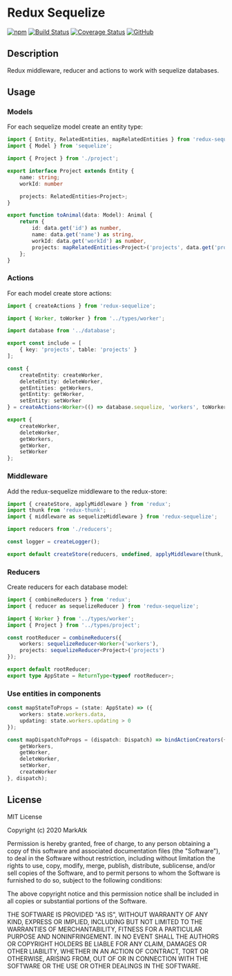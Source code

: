 # Redux Sequelize

[![npm](https://img.shields.io/npm/v/redux-sequelize)](https://www.npmjs.com/package/redux-sequelize)
[![Build Status](https://travis-ci.org/markatk/redux-sequelize.svg?branch=master)](https://travis-ci.org/markatk/redux-sequelize)
[![Coverage Status](https://coveralls.io/repos/github/markatk/redux-sequelize/badge.svg?branch=master)](https://coveralls.io/github/markatk/redux-sequelize?branch=master)
[![GitHub](https://img.shields.io/github/license/markatk/redux-sequelize)](https://github.com/markatk/redux-sequelize/blob/master/LICENSE)

## Description

Redux middleware, reducer and actions to work with sequelize databases.

## Usage

### Models

For each sequelize model create an entity type:

```ts
import { Entity, RelatedEntities, mapRelatedEntities } from 'redux-sequelize';
import { Model } from 'sequelize';

import { Project } from './project';

export interface Project extends Entity {
    name: string;
    workId: number

    projects: RelatedEntities<Project>;
}

export function toAnimal(data: Model): Animal {
    return {
        id: data.get('id') as number,
        name: data.get('name') as string,
        workId: data.get('workId') as number,
        projects: mapRelatedEntities<Project>('projects', data.get('projects') as Project[], 'workers')
    };
}
```

### Actions

For each model create store actions:

```ts
import { createActions } from 'redux-sequelize';

import { Worker, toWorker } from '../types/worker';

import database from '../database';

export const include = [
    { key: 'projects', table: 'projects' }
];

const {
    createEntity: createWorker,
    deleteEntity: deleteWorker,
    getEntities: getWorkers,
    getEntity: getWorker,
    setEntity: setWorker
} = createActions<Worker>(() => database.sequelize, 'workers', toWorker, include);

export {
    createWorker,
    deleteWorker,
    getWorkers,
    getWorker,
    setWorker
};
```

### Middleware

Add the redux-sequelize middleware to the redux-store:

```ts
import { createStore, applyMiddleware } from 'redux';
import thunk from 'redux-thunk';
import { middleware as sequelizeMiddleware } from 'redux-sequelize';

import reducers from './reducers';

const logger = createLogger();

export default createStore(reducers, undefined, applyMiddleware(thunk, sequelizeMiddleware));
```

### Reducers

Create reducers for each database model:

```ts
import { combineReducers } from 'redux';
import { reducer as sequelizeReducer } from 'redux-sequelize';

import { Worker } from '../types/worker';
import { Project } from '../types/project';

const rootReducer = combineReducers({
    workers: sequelizeReducer<Worker>('workers'),
    projects: sequelizeReducer<Project>('projects')
});

export default rootReducer;
export type AppState = ReturnType<typeof rootReducer>;
```

### Use entities in components

```ts
const mapStateToProps = (state: AppState) => ({
    workers: state.workers.data,
    updating: state.workers.updating > 0
});

const mapDispatchToProps = (dispatch: Dispatch) => bindActionCreators({
    getWorkers,
    getWorker,
    deleteWorker,
    setWorker,
    createWorker
}, dispatch);
```

## License

MIT License

Copyright (c) 2020 MarkAtk

Permission is hereby granted, free of charge, to any person obtaining a copy
of this software and associated documentation files (the "Software"), to deal
in the Software without restriction, including without limitation the rights
to use, copy, modify, merge, publish, distribute, sublicense, and/or sell
copies of the Software, and to permit persons to whom the Software is
furnished to do so, subject to the following conditions:

The above copyright notice and this permission notice shall be included in all
copies or substantial portions of the Software.

THE SOFTWARE IS PROVIDED "AS IS", WITHOUT WARRANTY OF ANY KIND, EXPRESS OR
IMPLIED, INCLUDING BUT NOT LIMITED TO THE WARRANTIES OF MERCHANTABILITY,
FITNESS FOR A PARTICULAR PURPOSE AND NONINFRINGEMENT. IN NO EVENT SHALL THE
AUTHORS OR COPYRIGHT HOLDERS BE LIABLE FOR ANY CLAIM, DAMAGES OR OTHER
LIABILITY, WHETHER IN AN ACTION OF CONTRACT, TORT OR OTHERWISE, ARISING FROM,
OUT OF OR IN CONNECTION WITH THE SOFTWARE OR THE USE OR OTHER DEALINGS IN THE
SOFTWARE.
